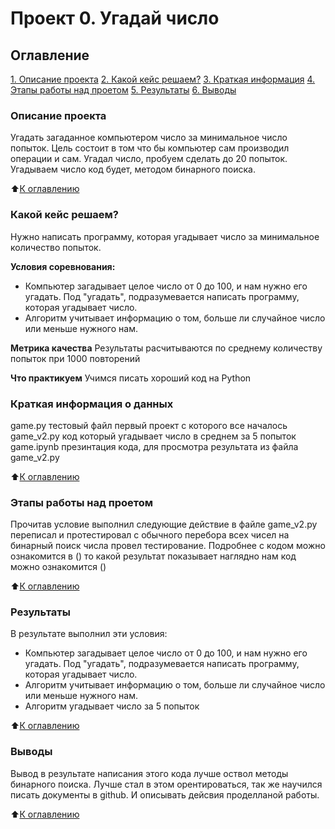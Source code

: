 # Проект 0. Угадай число

## Оглавление 

[1. Описание проекта]()
[2. Какой кейс решаем?]()
[3. Краткая информация]()
[4. Этапы работы над проетом]()
[5. Результаты]()
[6. Выводы]()

### Описание проекта 
Угадать загаданное компьютером число за минимальное число попыток.
Цель состоит в том что бы компьютер сам производил операции и сам.
Угадал число, пробуем сделать до 20 попыток.
Угадываем число код будет, методом бинарного поиска.

:arrow_up:[К оглавлению]()

### Какой кейс решаем?
Нужно написать программу, которая угадывает число за минимальное количество попыток.

**Условия соревнования:**
- Компьютер загадывает целое число от 0 до 100, и нам нужно его угадать. Под "угадать", подразумевается написать
программу, которая угадывает число.
- Алгоритм учитывает информацию о том, больше ли случайное число или меньше нужного нам.

**Метрика качества**
Результаты расчитываются по среднему количеству попыток при 1000 повторений

**Что практикуем**
Учимся писать хороший код на Python

### Краткая информация о данных
game.py тестовый файл первый проект с которого все началось
game_v2.py код который угадывает число в среднем за 5 попыток
game.ipynb презинтация кода, для просмотра результата из файла game_v2.py

:arrow_up:[К оглавлению]()

### Этапы работы над проетом
Прочитав условие выполнил следующие действие
в файле game_v2.py переписал и протестировал с обычного перебора всех чисел на бинарный поиск числа
провел тестирование.
Подробнее с кодом можно ознакомится в ()
то какой результат показывает наглядно нам код можно ознакомится ()

:arrow_up:[К оглавлению]()

### Результаты
В результате выполнил эти условия:
- Компьютер загадывает целое число от 0 до 100, и нам нужно его угадать. Под "угадать", подразумевается написать
программу, которая угадывает число.
- Алгоритм учитывает информацию о том, больше ли случайное число или меньше нужного нам.
- Алгоритм угадывает число за 5 попыток

:arrow_up:[К оглавлению]()

### Выводы
Вывод в результате написания этого кода лучше оствол методы бинарного поиска.
Лучше стал в этом орентироваться, так же научился писать документы в github.
И описывать дейсвия проделланой работы.

:arrow_up:[К оглавлению]()